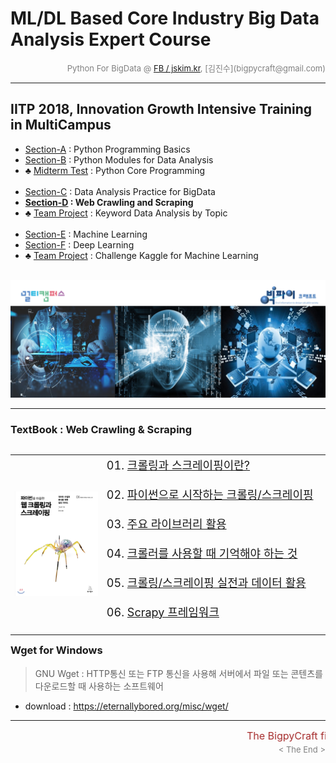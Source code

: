 
# ML/DL Based Core Industry Big Data Analysis Expert Course

<div align='right'><font size=2 color='gray'>Python For BigData @ <font color='blue'><a href='https://www.facebook.com/jskim.kr'>FB / jskim.kr</a></font>, [김진수](bigpycraft@gmail.com)</font></div>
<hr>

## IITP 2018, Innovation Growth Intensive Training in MultiCampus
>  
- [Section-A][link-A] : Python Programming Basics 
- [Section-B][link-B] : Python Modules for Data Analysis
- ♣ [Midterm Test][test10] : Python Core Programming <br/><br/>
- [Section-C][link-C] : Data Analysis Practice for BigData
- <b>[Section-D][link-D] : Web Crawling and Scraping</b>
- ♣ [Team Project][test11] : Keyword Data Analysis by Topic <br/><br/>
- [Section-E][link-E] : Machine Learning
- [Section-F][link-F] : Deep Learning
- ♣ [Team Project][test12] : Challenge Kaggle for Machine Learning <br/><br/>

[link-A]: https://github.com/lukejskim/iitp18-multicampus/tree/master/E01_Sect-A "Go Section-A"
[link-B]: https://github.com/lukejskim/iitp18-multicampus/tree/master/E02_Sect-B "Go Section-B"
[link-C]: https://github.com/lukejskim/iitp18-multicampus/tree/master/E03_Sect-C "Go Section-C"
[link-D]: https://github.com/lukejskim/iitp18-multicampus/tree/master/E04_Sect-D "Go Section-D"
[link-E]: https://github.com/lukejskim/iitp18-multicampus/tree/master/E05_Sect-E "Go Section-E"
[link-F]: https://github.com/lukejskim/iitp18-multicampus/tree/master/E06_Sect-F "Go Section-F"
[test10]: https://github.com/lukejskim/iitp18-multicampus/tree/master/E10_Exam "Go Test-10"
[test11]: https://github.com/lukejskim/iitp18-multicampus/tree/master/E11_Exam "Go Test-11"
[test12]: https://github.com/lukejskim/iitp18-multicampus/tree/master/E12_Exam "Go Test-12"


<img src="../images/img_front_readme_iitp.png">

<hr>

### TextBook : Web Crawling & Scraping

<table align="left">
    <tr align="left">
        <td width="300">
            <a href="https://www.seleniumhq.org/projects/webdriver/">
            <img src="../images/reference-03.png" width="250" />
            </a>
        </td>
        <td width="700">
<div align="left">
<font size="4">
01. <a href="https://htmlpreview.github.io/?https://github.com/lukejskim/iitp18-multicampus/blob/master/E04_Sect-D/html/WCS01_Wget_크롤링.html              "> 크롤링과 스크레이핑이란?                  </a>
<br/><br/>
02. <a href="https://htmlpreview.github.io/?https://github.com/lukejskim/iitp18-multicampus/blob/master/E04_Sect-D/html/WCS02_크롤링과_스크랩핑_ver2.html   "> 파이썬으로 시작하는 크롤링/스크레이핑     </a>
<br/><br/>
03. <a href="https://htmlpreview.github.io/?https://github.com/lukejskim/iitp18-multicampus/blob/master/E04_Sect-D/html/WCS03_주요_라이브러리_활용_ver2.html"> 주요 라이브러리 활용                      </a>
<br/><br/>
04. <a href="https://htmlpreview.github.io/?https://github.com/lukejskim/iitp18-multicampus/blob/master/E04_Sect-D/html/WCS04_크롤러사용_ver2.html          "> 크롤러를 사용할 때 기억해야 하는 것       </a>
<br/><br/>
05. <a href="https://htmlpreview.github.io/?https://github.com/lukejskim/iitp18-multicampus/blob/master/E04_Sect-D/html/WCS05_데이터활용_ver3.html          "> 크롤링/스크레이핑 실전과 데이터 활용      </a>
<br/><br/>
06. <a href="https://htmlpreview.github.io/?https://github.com/lukejskim/iitp18-multicampus/blob/master/E04_Sect-D/html/WCS06_Scrapy_프레임워크_ver2.html   "> Scrapy 프레임워크      </a>
<br/><br/>
</font>
</div></td>
    </tr>
</table>
<br/>

<hr>

### Wget for Windows
> GNU Wget : HTTP통신 또는 FTP 통신을 사용해 서버에서 파일 또는 콘텐츠를 다운로드할 때 사용하는 소프트웨어
* download : https://eternallybored.org/misc/wget/


<hr>
<marquee><font size=3 color='brown'>The BigpyCraft find the information to design valuable society with Technology & Craft.</font></marquee>
<div align='right'><font size=2 color='gray'> &lt; The End &gt; </font></div>
